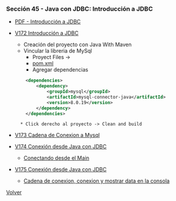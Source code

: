 ### Sección 45 - Java con JDBC: Introducción a JDBC

* [PDF - Introducción a JDBC](Apuntes/02-01-IntroduccionJDBC-JDBC.pdf)

* [V172 Introducción a JDBC]()
    - Creación del proyecto con Java With Maven
    - Vincular la libreria de MySql
        * Proyect Files -> 
        * [pom.xml](V172_Introduccion_JDBC/pom.xml)
        * Agregar dependencias
    ```xml
        <dependencies>
            <dependency>
                <groupId>mysql</groupId>
                <artifactId>mysql-connector-java</artifactId>
                <version>8.0.19</version>
            </dependency>
        </dependencies>

    ```
        * Click derecho al proyecto -> Clean and build

* [V173 Cadena de Conexion a Mysql](V173_Cadena_de_Conexion_a_MySql/src/main/java/test/TestMySqlJDBC.java)

* [V174 Conexión desde Java con JDBC]()
    - [Conectando desde el Main](V174_Conexion_desde_Java_con_JDBC/src/main/java/test/TestMysqlJDBC.java)

* [V175 Conexión desde Java con JDBC]()
    - [Cadena de conexion, conexion y mostrar data en la consola](V175_Procesando_el_resultado_con_ResultSet/src/main/java/test/TestMySqlJDBC.java)

[Volver](../)